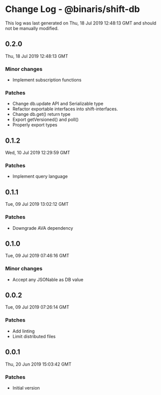# Change Log - @binaris/shift-db

This log was last generated on Thu, 18 Jul 2019 12:48:13 GMT and should not be manually modified.

## 0.2.0
Thu, 18 Jul 2019 12:48:13 GMT

### Minor changes

- Implement subscription functions

### Patches

- Change db.update API and Serializable type
- Refactor exportable interfaces into shift-interfaces.
- Change db.get() return type
- Export getVersioned() and poll()
- Properly export types

## 0.1.2
Wed, 10 Jul 2019 12:29:59 GMT

### Patches

- Implement query language

## 0.1.1
Tue, 09 Jul 2019 13:02:12 GMT

### Patches

- Downgrade AVA dependency

## 0.1.0
Tue, 09 Jul 2019 07:46:16 GMT

### Minor changes

- Accept any JSONable as DB value

## 0.0.2
Tue, 09 Jul 2019 07:26:14 GMT

### Patches

- Add linting
- Limit distributed files

## 0.0.1
Thu, 20 Jun 2019 15:03:42 GMT

### Patches

- Initial version

